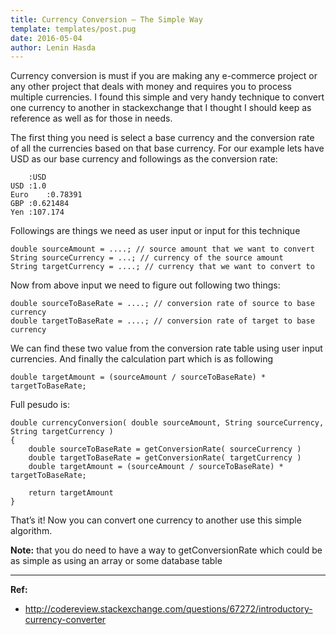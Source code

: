 ```yaml
---
title: Currency Conversion – The Simple Way
template: templates/post.pug
date: 2016-05-04
author: Lenin Hasda
---
```


Currency conversion is must if you are making any e-commerce project or any other project that deals with money and requires you to process multiple currencies. I found this simple and very handy technique to convert one currency to another in stackexchange that I thought I should keep as reference as well as for those in needs.

The first thing you need is select a base currency and the conversion rate of all the currencies based on that base currency. For our example lets have USD as our base currency and followings as the conversion rate:

```
	:USD
USD	:1.0
Euro	:0.78391
GBP	:0.621484
Yen	:107.174
```

Followings are things we need as user input or input for this technique

```
double sourceAmount = ....; // source amount that we want to convert
String sourceCurrency = ...; // currency of the source amount
String targetCurrency = ....; // currency that we want to convert to
```

Now from above input we need to figure out following two things:

```
double sourceToBaseRate = ....; // conversion rate of source to base currency
double targetToBaseRate = ....; // conversion rate of target to base currency
```

We can find these two value from the conversion rate table using user input currencies. And finally the calculation part which is as following

```
double targetAmount = (sourceAmount / sourceToBaseRate) * targetToBaseRate;
```

Full pesudo is:

```
double currencyConversion( double sourceAmount, String sourceCurrency, String targetCurrency )
{
    double sourceToBaseRate = getConversionRate( sourceCurrency )
    double targetToBaseRate = getConversionRate( targetCurrency )
    double targetAmount = (sourceAmount / sourceToBaseRate) * targetToBaseRate;
     
    return targetAmount
}
```

That’s it! Now you can convert one currency to another use this simple algorithm.

**Note:** that you do need to have a way to getConversionRate which could be as simple as using an array or some database table


------


**Ref:**
* http://codereview.stackexchange.com/questions/67272/introductory-currency-converter
